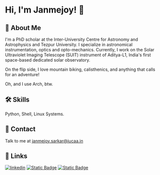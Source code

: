 
# Hi, I'm Janmejoy! 👋


## 🚀 About Me
I'm a PhD scholar at the Inter-University Centre for Astronomy and Astrophysics and Tezpur University. I specialize in astronomical instrumentation, optics and opto-mechanics.
Currently, I work on the Solar Ultraviolet Imaging Telescope (SUIT) instrument of Aditya-L1, India's first space-based dedicated solar observatory.

On the flip side, I love mountain biking, calisthenics, and anything that calls for an adventure!

Oh, and I use Arch, btw.
## 🛠 Skills
Python, Shell, Linux Systems.


## 💬 Contact
Talk to me at janmejoy.sarkar@iucaa.in
## 🔗 Links
[![linkedin](https://img.shields.io/badge/linkedin-0A66C2?style=for-the-badge&logo=linkedin&logoColor=white)](https://in.linkedin.com/in/janmejoy-sarkar-2520b923a)
[![Static Badge](https://img.shields.io/badge/WEBSITE-red?style=for-the-badge&logoColor=red)](https://suit.iucaa.in/people/janmejoy)
[![Static Badge](https://img.shields.io/badge/OrcID-green?style=for-the-badge&logoColor=red)](https://orcid.org/0000-0002-8560-318X)
